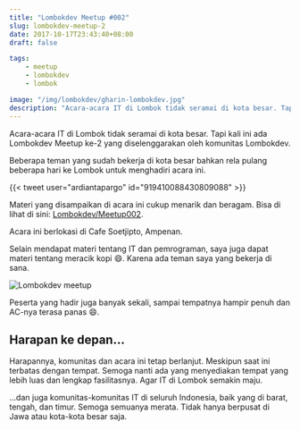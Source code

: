 ```yaml
---
title: "Lombokdev Meetup #002"
slug: lombokdev-meetup-2
date: 2017-10-17T23:43:40+08:00
draft: false

tags:
    - meetup
    - lombokdev
    - lombok

image: "/img/lombokdev/gharin-lombokdev.jpg"
description: "Acara-acara IT di Lombok tidak seramai di kota besar. Tapi kali ini ada Lombokdev Meetup ke-2 yang diselenggarakan oleh komunitas Lombokdev."
---
```


Acara-acara IT di Lombok tidak seramai di kota besar.
Tapi kali ini ada Lombokdev Meetup ke-2
yang diselenggarakan oleh komunitas
Lombokdev.

Beberapa teman yang sudah bekerja di kota besar bahkan rela 
pulang beberapa hari ke Lombok untuk menghadiri acara ini.

{{< tweet user="ardiantapargo" id="919410088430809088" >}}

Materi yang disampaikan di acara ini cukup menarik dan beragam.
Bisa di lihat di sini: [Lombokdev/Meetup002](https://github.com/LombokDev/Meetup002/blob/master/acara.md).

Acara ini berlokasi di Cafe Soetjipto, Ampenan.

Selain mendapat materi tentang IT dan pemrograman,
saya juga dapat materi tentang meracik kopi 😄.
Karena ada teman saya yang bekerja di sana.

![Lombokdev meetup](/img/lombokdev/gharin-lombokdev.jpg)

Peserta yang hadir juga banyak sekali, sampai tempatnya hampir penuh
dan AC-nya terasa panas 😄.

## Harapan ke depan...

Harapannya, komunitas dan acara ini tetap berlanjut. Meskipun saat ini
terbatas dengan tempat. Semoga nanti ada yang menyediakan tempat yang lebih 
luas dan lengkap fasilitasnya. Agar IT di Lombok semakin maju.

...dan juga komunitas-komunitas IT di seluruh Indonesia, 
baik yang di barat, tengah, dan timur. Semoga
semuanya merata. Tidak hanya berpusat di Jawa atau kota-kota besar saja.
